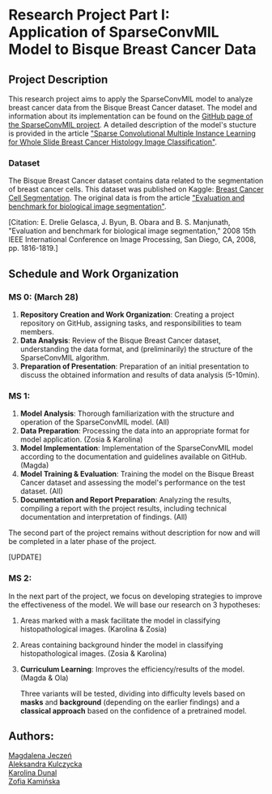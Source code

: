 # Research Project Part I: <br> Application of SparseConvMIL Model to Bisque Breast Cancer Data

## Project Description
This research project aims to apply the SparseConvMIL model to analyze breast cancer data from the Bisque Breast Cancer dataset. The model and information about its implementation can be found on the [GitHub page of the SparseConvMIL project](https://github.com/MarvinLer/SparseConvMIL). A detailed description of the model's stucture is provided in the article ["Sparse Convolutional Multiple Instance Learning for Whole Slide Breast Cancer Histology Image Classification"](https://proceedings.mlr.press/v156/lerousseau21a/lerousseau21a.pdf).

### Dataset
The Bisque Breast Cancer dataset contains data related to the segmentation of breast cancer cells. This dataset was published on Kaggle: [Breast Cancer Cell Segmentation](https://www.kaggle.com/datasets/andrewmvd/breast-cancer-cell-segmentation/data). The original data is from the article ["Evaluation and benchmark for biological image segmentation"](https://vision.ece.ucsb.edu/sites/default/files/publications/elisa_ICIP08.pdf).

[Citation: E. Drelie Gelasca, J. Byun, B. Obara and B. S. Manjunath, "Evaluation and benchmark for biological image segmentation," 2008 15th IEEE International Conference on Image Processing, San Diego, CA, 2008, pp. 1816-1819.]

## Schedule and Work Organization
### MS 0:  (March 28)
1. **Repository Creation and Work Organization**: Creating a project repository on GitHub, assigning tasks, and responsibilities to team members.
2. **Data Analysis**: Review of the Bisque Breast Cancer dataset, understanding the data format, and (preliminarily) the structure of the SparseConvMIL algorithm.
3. **Preparation of Presentation**: Preparation of an initial presentation to discuss the obtained information and results of data analysis (5-10min).

### MS 1:
1. **Model Analysis**: Thorough familiarization with the structure and operation of the SparseConvMIL model. (All)
2. **Data Preparation**: Processing the data into an appropriate format for model application. (Zosia & Karolina)
3. **Model Implementation**: Implementation of the SparseConvMIL model according to the documentation and guidelines available on GitHub. (Magda)
4. **Model Training & Evaluation**: Training the model on the Bisque Breast Cancer dataset and assessing the model's performance on the test dataset. (All)
6. **Documentation and Report Preparation**: Analyzing the results, compiling a report with the project results, including technical documentation and interpretation of findings. (All)

The second part of the project remains without description for now and will be completed in a later phase of the project.

[UPDATE]
### MS 2:
In the next part of the project, we focus on developing strategies to improve the effectiveness of the model. We will base our research on 3 hypotheses:  
1. Areas marked with a mask facilitate the model in classifying histopathological images. (Karolina & Zosia)  
2. Areas containing background hinder the model in classifying histopathological images. (Zosia & Karolina)  
3. **Curriculum Learning**: Improves the efficiency/results of the model. (Magda & Ola)

   
    Three variants will be tested, dividing into difficulty levels based on **masks** and **background** (depending on the earlier findings) and a **classical approach** based on the confidence of a pretrained model.

## Authors:
[Magdalena Jeczeń](https://github.com/m24jeczen)  
[Aleksandra Kulczycka](https://github.com/akulczycka)  
[Karolina Dunal](https://github.com/xxkaro)  
[Zofia Kamińska](https://github.com/kaminskaz)
